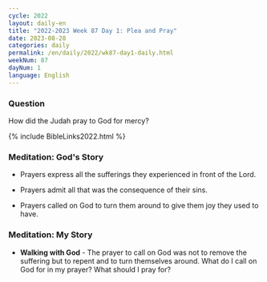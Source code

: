 ```yaml
---
cycle: 2022
layout: daily-en
title: "2022-2023 Week 87 Day 1: Plea and Pray"
date: 2023-08-28
categories: daily
permalink: /en/daily/2022/wk87-day1-daily.html
weekNum: 87
dayNum: 1
language: English
---
```


### Question     
How did the Judah pray to God for mercy?

{% include BibleLinks2022.html %}

### Meditation: God's Story   
+ Prayers express all the sufferings they experienced in front of the Lord. 

+ Prayers admit all that was the consequence of their sins. 

+ Prayers called on God to turn them around to give them joy they used to have. 

### Meditation: My Story   
+ **Walking with God** - The prayer to call on God was not to remove the suffering but to repent and to turn themselves around. What do I call on God for in my prayer? What should I pray for? 
